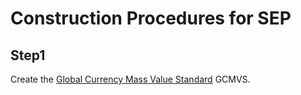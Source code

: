 # Construction Procedures for SEP

## Step1
Create the [Global Currency Mass Value Standard](./1-Global-Currency-Mass-Value-Standard.md) GCMVS.